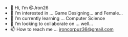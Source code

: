 - 👋 Hi, I’m @Jron26
- 👀 I’m interested in ... Game Designing... and Female...
- 🌱 I’m currently learning ... Computer Science
- 💞️ I’m looking to collaborate on ... well...
- 📫 How to reach me ... jroncorpuz36@gmail.com

<!---
Jron26/Jron26 is a ✨ special ✨ repository because its `README.md` (this file) appears on your GitHub profile.
You can click the Preview link to take a look at your changes.
--->
